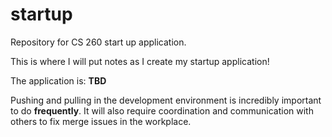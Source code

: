 # startup
Repository for CS 260 start up application.

This is where I will put notes as I create my startup application!

The application is: **TBD**

Pushing and pulling in the development environment is incredibly important to do **frequently**. It will also require coordination and communication with others to fix merge issues in the workplace.
